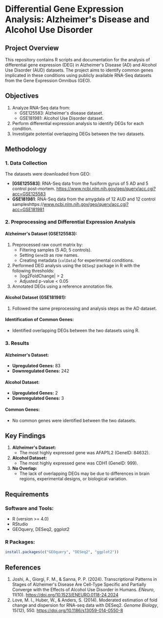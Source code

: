# Differential Gene Expression Analysis: Alzheimer's Disease and Alcohol Use Disorder

## Project Overview
This repository contains R scripts and documentation for the analysis of differential gene expression (DEG) in Alzheimer's Disease (AD) and Alcohol Use Disorder (AUD) datasets. The project aims to identify common genes implicated in these conditions using publicly available RNA-Seq datasets from the Gene Expression Omnibus (GEO).

## Objectives
1. Analyze RNA-Seq data from:
   - GSE125583: Alzheimer's disease dataset.
   - GSE181981: Alcohol Use Disorder dataset.
2. Perform differential expression analysis to identify DEGs for each condition.
3. Investigate potential overlapping DEGs between the two datasets.

## Methodology
### 1. Data Collection
The datasets were downloaded from GEO:
- **[GSE125583]**: RNA-Seq data from the fusiform gyrus of 5 AD and 5 control post-mortem. https://www.ncbi.nlm.nih.gov/geo/query/acc.cgi?acc=GSE125583
- **GSE181981**: RNA-Seq data from the amygdala of 12 AUD and 12 control sampleshttps://www.ncbi.nlm.nih.gov/geo/query/acc.cgi?acc=GSE181981

### 2. Preprocessing and Differential Expression Analysis
#### Alzheimer's Dataset (GSE125583):
1. Preprocessed raw count matrix by:
   - Filtering samples (5 AD, 5 controls).
   - Setting `GeneID` as row names.
   - Creating metadata (`colData`) for experimental conditions.
2. Performed DEG analysis using the `DESeq2` package in R with the following thresholds:
   - |log2FoldChange| > 2
   - Adjusted p-value < 0.05
3. Annotated DEGs using a reference annotation file.

#### Alcohol Dataset (GSE181981):
1. Followed the same preprocessing and analysis steps as the AD dataset.

#### Identification of Common Genes:
- Identified overlapping DEGs between the two datasets using R.

### 3. Results
#### Alzheimer's Dataset:
- **Upregulated Genes:** 83
- **Downregulated Genes:** 242

#### Alcohol Dataset:
- **Upregulated Genes:** 2
- **Downregulated Genes:** 3

#### Common Genes:
- No common genes were identified between the two datasets.

## Key Findings
1. **Alzheimer's Dataset:**
   - The most highly expressed gene was AFAP1L2 (GeneID: 84632).
2. **Alcohol Dataset:**
   - The most highly expressed gene was CDH1 (GeneID: 999).
3. **No Overlap:**
   - The lack of overlapping DEGs may be due to differences in brain regions, experimental designs, or biological variation.

## Requirements
### Software and Tools:
- R (version >= 4.0)
- RStudio
- GEOquery, DESeq2, ggplot2

### R Packages:
```r
install.packages(c("GEOquery", "DESeq2", "ggplot2"))
```


## References
1. Joshi, A., Giorgi, F. M., & Sanna, P. P. (2024). Transcriptional Patterns in Stages of Alzheimer's Disease Are Cell-Type Specific and Partially Converge with the Effects of Alcohol Use Disorder in Humans. *ENeuro*, 11(10). https://doi.org/10.1523/ENEURO.0118-24.2024
2. Love, M. I., Huber, W., & Anders, S. (2014). Moderated estimation of fold change and dispersion for RNA-seq data with DESeq2. *Genome Biology*, 15(12), 550. https://doi.org/10.1186/s13059-014-0550-8



